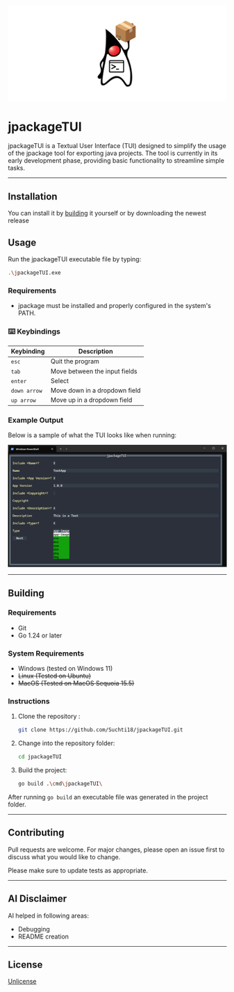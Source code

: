 <div align="center">

[![jpackageTUI](./.github/banner.svg)](#jpackageTUI)

</div>

# jpackageTUI

jpackageTUI is a Textual User Interface (TUI) designed to simplify the usage of the jpackage tool for
exporting java projects. The tool is currently in its early development phase, providing basic
functionality to streamline simple tasks.

---


## Installation
You can install it by [building](#Building) it yourself or by downloading the newest release

## Usage

Run the jpackageTUI executable file by typing:
```bash
.\jpackageTUI.exe
```

### Requirements

* jpackage must be installed and properly configured in the system's PATH.

### ⌨️ Keybindings

| Keybinding   | Description                   |
|--------------|-------------------------------|
| `esc`        | Quit the program              |
| `tab`        | Move between the input fields |
| `enter`      | Select                        |
| `down arrow` | Move down in a dropdown field |
| `up arrow`   | Move up in a dropdown field   |

### Example Output

Below is a sample of what the TUI looks like when running:

[![jpackageTUI Screenshot](./.github/sample.png)](#Installation)

---

## Building

### Requirements

* Git
* Go 1.24 or later

### System Requirements

* Windows (tested on Windows 11)
* ~~Linux (Tested on Ubuntu)~~
* ~~MacOS (Tested on MacOS Sequoia 15.5)~~

### Instructions

1. Clone the repository :
    ```bash
    git clone https://github.com/Suchti18/jpackageTUI.git
    ```
2. Change into the repository folder:
    ```bash
    cd jpackageTUI
    ```
3. Build the project:
    ```bash
    go build .\cmd\jpackageTUI\
    ```
   
After running `go build` an executable file was generated in the project folder.

---

## Contributing

Pull requests are welcome. For major changes, please open an issue first
to discuss what you would like to change.

Please make sure to update tests as appropriate.

---

## AI Disclaimer

AI helped in following areas:
* Debugging
* README creation

---

## License

[Unlicense](https://unlicense.org)